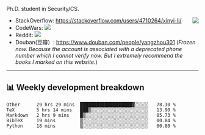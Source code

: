 Ph.D. student in Security/CS.

<img align="right" src="https://github-readme-stats.vercel.app/api?username=li-xin-yi&count_private=true&show_icons=true&hide_title=true&theme=tokyonight" />

- StackOverflow: https://stackoverflow.com/users/4710264/xinyi-li/
- CodeWars: [![](https://www.codewars.com/users/xy-li/badges/micro)](https://www.codewars.com/users/xy-li/)
- Reddit: [![](https://img.shields.io/reddit/user-karma/combined/xy-li?style=social)](https://www.reddit.com/user/xy-li/)
- Douban(豆瓣）: https://www.douban.com/people/yangzhou301  (*Frozen now. Because the account is associated with a deprecated phone number which I cannot verify now. But I extremely recommend the books I marked on this website.*)

---

## 📊 Weekly development breakdown

<!--START_SECTION:waka-->
```text
Other      29 hrs 29 mins  ███████████████████▓░░░░░   78.30 % 
TeX        5 hrs 14 mins   ███▒░░░░░░░░░░░░░░░░░░░░░   13.90 % 
Markdown   2 hrs 9 mins    █▒░░░░░░░░░░░░░░░░░░░░░░░   05.73 % 
BibTeX     19 mins         ▒░░░░░░░░░░░░░░░░░░░░░░░░   00.84 % 
Python     18 mins         ▒░░░░░░░░░░░░░░░░░░░░░░░░   00.80 % 
```
<!--END_SECTION:waka-->
